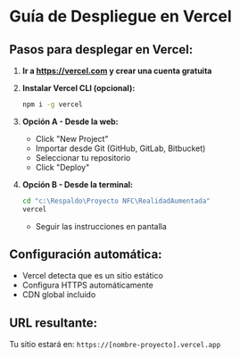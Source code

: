 # Guía de Despliegue en Vercel

## Pasos para desplegar en Vercel:

1. **Ir a https://vercel.com y crear una cuenta gratuita**

2. **Instalar Vercel CLI (opcional):**
   ```bash
   npm i -g vercel
   ```

3. **Opción A - Desde la web:**
   - Click "New Project"
   - Importar desde Git (GitHub, GitLab, Bitbucket)
   - Seleccionar tu repositorio
   - Click "Deploy"

4. **Opción B - Desde la terminal:**
   ```bash
   cd "c:\Respaldo\Proyecto NFC\RealidadAumentada"
   vercel
   ```
   - Seguir las instrucciones en pantalla

## Configuración automática:
- Vercel detecta que es un sitio estático
- Configura HTTPS automáticamente
- CDN global incluido

## URL resultante:
Tu sitio estará en: `https://[nombre-proyecto].vercel.app`
